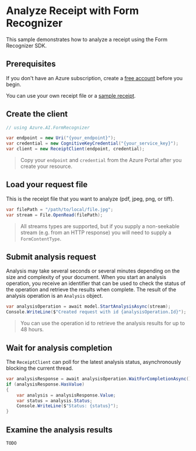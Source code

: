 # Analyze Receipt with Form Recognizer

This sample demonstrates how to analyze a receipt using the Form Recognizer SDK.

## Prerequisites

If you don't have an Azure subscription, create a [free account] before you begin.

You can use your own receipt file or a [sample receipt].

## Create the client

```csharp
// using Azure.AI.FormRecognizer

var endpoint = new Uri("{your_endpoint}");
var credential = new CognitiveKeyCredential("{your_service_key}");
var client = new ReceiptClient(endpoint, credential);
```

> Copy your `endpoint` and `credential` from the Azure Portal after you create your resource.

## Load your request file

This is the receipt file that you want to analyze (pdf, jpeg, png, or tiff).

```csharp
var filePath = "/path/to/local/file.jpg";
var stream = File.OpenRead(filePath);
```

> All streams types are supported, but if you supply a non-seekable stream (e.g. from an HTTP response) you will need to supply a `FormContentType`.

## Submit analysis request

Analysis may take several seconds or several minutes depending on the size and complexity of your document. When you start an analysis operation, you receive an identifier that can be used to check the status of the operation and retrieve the results when complete. The result of the analysis operation is an `Analysis` object.

```csharp
var analysisOperation = await model.StartAnalysisAsync(stream);
Console.WriteLine($"Created request with id {analysisOperation.Id}");
```

> You can use the operation id to retrieve the analysis results for up to 48 hours.

## Wait for analysis completion

The `ReceiptClient` can poll for the latest analysis status, asynchronously blocking the current thread.

```csharp
var analysisResponse = await analysisOperation.WaitForCompletionAsync();
if (analysisResponse.HasValue)
{
    var analysis = analysisResponse.Value;
    var status = analysis.Status;
    Console.WriteLine($"Status: {status}");
}
```

## Examine the analysis results

```
TODO
```


[free account]: https://azure.microsoft.com/free/?WT.mc_id=A261C142F
[sample receipt]: https://raw.githubusercontent.com/Azure-Samples/cognitive-services-REST-api-samples/master/curl/form-recognizer/contoso-allinone.jpg